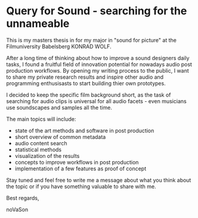 # Query for Sound - searching for the unnameable

This is my masters thesis in for my major in  "sound for picture" at the Filmuniversity Babelsberg KONRAD WOLF.



After a long time of thinking about how to improve a sound designers daily tasks, I found a fruitful field of innovation potential for nowadays audio post production workflows. By opening my writing process to the public, I want to share my private research results and inspire other audio and programming enthusisasts to start building thier own prototypes.



I decided to keep the specific film background short, as the task of searching for audio clips is universal for all audio facets - even musicians use soundscapes and samples all the time.



The main topics will include:

- state of the art methods and software in post production
- short overview of common metadata
- audio content search
- statistical methods
- visualization of the results
- concepts to improve workflows in post production
- implementation of a few features as proof of concept 



Stay tuned and feel free to write me a message about what you think about the topic or if you have something valuable to share with me.

Best regards,

noVaSon